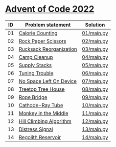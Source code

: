 # [Advent of Code 2022](https://adventofcode.com/2022)


| ID | Problem statement                                               | Solution                 |
|----|-----------------------------------------------------------------|--------------------------|
| 01 | [Calorie Counting](https://adventofcode.com/2022/day/1)         | [01/main.py](01/main.py) |
| 02 | [Rock Paper Scissors](https://adventofcode.com/2022/day/2)      | [02/main.py](02/main.py) |
| 03 | [Rucksack Reorganization](https://adventofcode.com/2022/day/3)  | [03/main.py](03/main.py) |
| 04 | [Camp Cleanup](https://adventofcode.com/2022/day/4)             | [04/main.py](04/main.py) |
| 05 | [Supply Stacks](https://adventofcode.com/2022/day/5)            | [05/main.py](05/main.py) |
| 06 | [Tuning Trouble](https://adventofcode.com/2022/day/6)           | [06/main.py](06/main.py) |
| 07 | [No Space Left On Device](https://adventofcode.com/2022/day/7)  | [07/main.py](07/main.py) |
| 08 | [Treetop Tree House](https://adventofcode.com/2022/day/8)       | [08/main.py](08/main.py) |
| 09 | [Rope Bridge](https://adventofcode.com/2022/day/9)              | [09/main.py](09/main.py) |
| 10 | [Cathode-Ray Tube](https://adventofcode.com/2022/day/10)        | [10/main.py](10/main.py) |
| 11 | [Monkey in the Middle](https://adventofcode.com/2022/day/11)    | [11/main.py](11/main.py) |
| 12 | [Hill Climbing Algorithm](https://adventofcode.com/2022/day/12) | [12/main.py](12/main.py) |
| 13 | [Distress Signal](https://adventofcode.com/2022/day/13)         | [13/main.py](13/main.py) |
| 14 | [Regolith Reservoir](https://adventofcode.com/2022/day/14)      | [14/main.py](14/main.py) |

